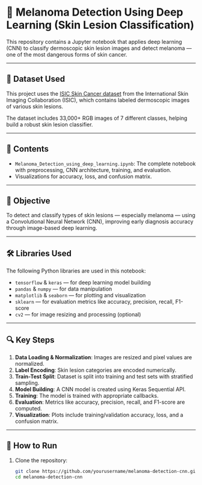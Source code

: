 # 🧠 Melanoma Detection Using Deep Learning (Skin Lesion Classification)

This repository contains a Jupyter notebook that applies deep learning (CNN) to classify dermoscopic skin lesion images and detect melanoma — one of the most dangerous forms of skin cancer.

---

## 🔗 Dataset Used

This project uses the [ISIC Skin Cancer dataset](https://www.kaggle.com/datasets/nodoubttome/skin-cancer9-classesisic) from the International Skin Imaging Collaboration (ISIC), which contains labeled dermoscopic images of various skin lesions.

The dataset includes 33,000+ RGB images of 7 different classes, helping build a robust skin lesion classifier.

---

## 📁 Contents

* `Melanoma_Detection_using_deep_learning.ipynb`: The complete notebook with preprocessing, CNN architecture, training, and evaluation.
* Visualizations for accuracy, loss, and confusion matrix.

---

## 🎯 Objective

To detect and classify types of skin lesions — especially melanoma — using a Convolutional Neural Network (CNN), improving early diagnosis accuracy through image-based deep learning.

---

## 🛠️ Libraries Used

The following Python libraries are used in this notebook:

* `tensorflow` & `keras` — for deep learning model building  
* `pandas` & `numpy` — for data manipulation  
* `matplotlib` & `seaborn` — for plotting and visualization  
* `sklearn` — for evaluation metrics like accuracy, precision, recall, F1-score  
* `cv2` — for image resizing and processing (optional)

---

## 🔍 Key Steps

1. **Data Loading & Normalization**: Images are resized and pixel values are normalized.
2. **Label Encoding**: Skin lesion categories are encoded numerically.
3. **Train-Test Split**: Dataset is split into training and test sets with stratified sampling.
4. **Model Building**: A CNN model is created using Keras Sequential API.
5. **Training**: The model is trained with appropriate callbacks.
6. **Evaluation**: Metrics like accuracy, precision, recall, and F1-score are computed.
7. **Visualization**: Plots include training/validation accuracy, loss, and a confusion matrix.

---





## 🚀 How to Run

1. Clone the repository:

   ```bash
   git clone https://github.com/yourusername/melanoma-detection-cnn.git
   cd melanoma-detection-cnn
